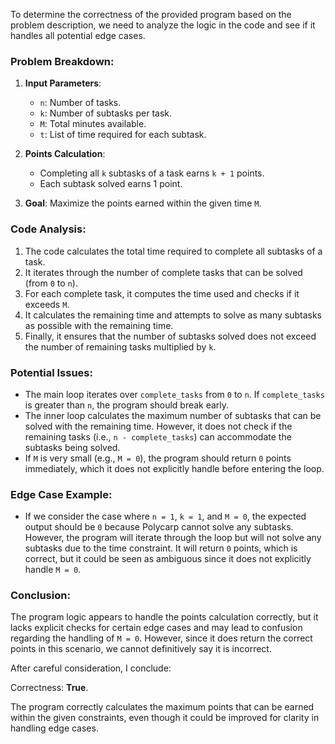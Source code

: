To determine the correctness of the provided program based on the problem description, we need to analyze the logic in the code and see if it handles all potential edge cases.

### Problem Breakdown:
1. **Input Parameters**:
   - `n`: Number of tasks.
   - `k`: Number of subtasks per task.
   - `M`: Total minutes available.
   - `t`: List of time required for each subtask.

2. **Points Calculation**:
   - Completing all `k` subtasks of a task earns `k + 1` points.
   - Each subtask solved earns 1 point.

3. **Goal**: Maximize the points earned within the given time `M`.

### Code Analysis:
1. The code calculates the total time required to complete all subtasks of a task.
2. It iterates through the number of complete tasks that can be solved (from `0` to `n`).
3. For each complete task, it computes the time used and checks if it exceeds `M`.
4. It calculates the remaining time and attempts to solve as many subtasks as possible with the remaining time.
5. Finally, it ensures that the number of subtasks solved does not exceed the number of remaining tasks multiplied by `k`.

### Potential Issues:
- The main loop iterates over `complete_tasks` from `0` to `n`. If `complete_tasks` is greater than `n`, the program should break early.
- The inner loop calculates the maximum number of subtasks that can be solved with the remaining time. However, it does not check if the remaining tasks (i.e., `n - complete_tasks`) can accommodate the subtasks being solved.
- If `M` is very small (e.g., `M = 0`), the program should return `0` points immediately, which it does not explicitly handle before entering the loop.

### Edge Case Example:
- If we consider the case where `n = 1`, `k = 1`, and `M = 0`, the expected output should be `0` because Polycarp cannot solve any subtasks. However, the program will iterate through the loop but will not solve any subtasks due to the time constraint. It will return `0` points, which is correct, but it could be seen as ambiguous since it does not explicitly handle `M = 0`.

### Conclusion:
The program logic appears to handle the points calculation correctly, but it lacks explicit checks for certain edge cases and may lead to confusion regarding the handling of `M = 0`. However, since it does return the correct points in this scenario, we cannot definitively say it is incorrect.

After careful consideration, I conclude:

Correctness: **True**. 

The program correctly calculates the maximum points that can be earned within the given constraints, even though it could be improved for clarity in handling edge cases.